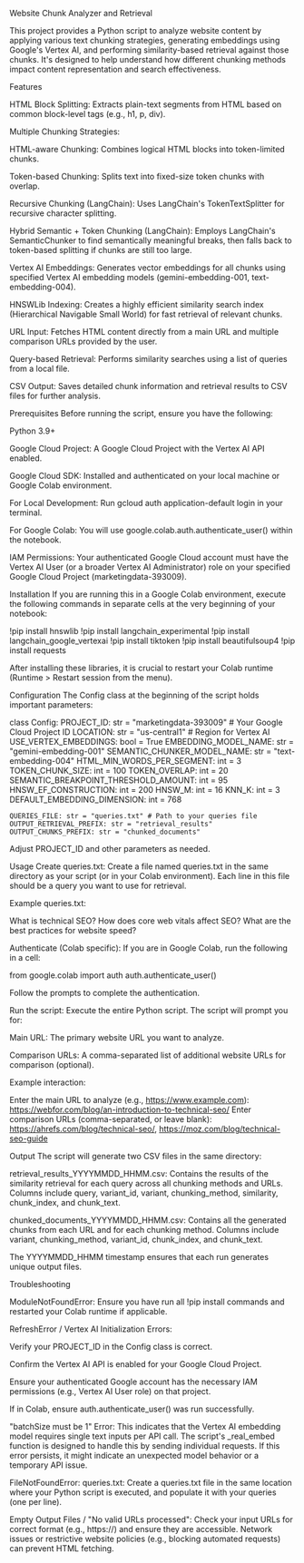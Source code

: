 Website Chunk Analyzer and Retrieval

This project provides a Python script to analyze website content by applying various text chunking strategies, generating embeddings using Google's Vertex AI, and performing similarity-based retrieval against those chunks. It's designed to help understand how different chunking methods impact content representation and search effectiveness.

Features

HTML Block Splitting: Extracts plain-text segments from HTML based on common block-level tags (e.g., h1, p, div).

Multiple Chunking Strategies:

HTML-aware Chunking: Combines logical HTML blocks into token-limited chunks.

Token-based Chunking: Splits text into fixed-size token chunks with overlap.

Recursive Chunking (LangChain): Uses LangChain's TokenTextSplitter for recursive character splitting.

Hybrid Semantic + Token Chunking (LangChain): Employs LangChain's SemanticChunker to find semantically meaningful breaks, then falls back to token-based splitting if chunks are still too large.

Vertex AI Embeddings: Generates vector embeddings for all chunks using specified Vertex AI embedding models (gemini-embedding-001, text-embedding-004).

HNSWLib Indexing: Creates a highly efficient similarity search index (Hierarchical Navigable Small World) for fast retrieval of relevant chunks.

URL Input: Fetches HTML content directly from a main URL and multiple comparison URLs provided by the user.

Query-based Retrieval: Performs similarity searches using a list of queries from a local file.

CSV Output: Saves detailed chunk information and retrieval results to CSV files for further analysis.

Prerequisites
Before running the script, ensure you have the following:

Python 3.9+

Google Cloud Project: A Google Cloud Project with the Vertex AI API enabled.

Google Cloud SDK: Installed and authenticated on your local machine or Google Colab environment.

For Local Development: Run gcloud auth application-default login in your terminal.

For Google Colab: You will use google.colab.auth.authenticate_user() within the notebook.

IAM Permissions: Your authenticated Google Cloud account must have the Vertex AI User (or a broader Vertex AI Administrator) role on your specified Google Cloud Project (marketingdata-393009).

Installation
If you are running this in a Google Colab environment, execute the following commands in separate cells at the very beginning of your notebook:

!pip install hnswlib
!pip install langchain_experimental
!pip install langchain_google_vertexai
!pip install tiktoken
!pip install beautifulsoup4
!pip install requests

After installing these libraries, it is crucial to restart your Colab runtime (Runtime > Restart session from the menu).

Configuration
The Config class at the beginning of the script holds important parameters:

class Config:
    PROJECT_ID: str = "marketingdata-393009" # Your Google Cloud Project ID
    LOCATION: str = "us-central1" # Region for Vertex AI
    USE_VERTEX_EMBEDDINGS: bool = True
    EMBEDDING_MODEL_NAME: str = "gemini-embedding-001"
    SEMANTIC_CHUNKER_MODEL_NAME: str = "text-embedding-004"
    HTML_MIN_WORDS_PER_SEGMENT: int = 3
    TOKEN_CHUNK_SIZE: int = 100
    TOKEN_OVERLAP: int = 20
    SEMANTIC_BREAKPOINT_THRESHOLD_AMOUNT: int = 95
    HNSW_EF_CONSTRUCTION: int = 200
    HNSW_M: int = 16
    KNN_K: int = 3
    DEFAULT_EMBEDDING_DIMENSION: int = 768

    QUERIES_FILE: str = "queries.txt" # Path to your queries file
    OUTPUT_RETRIEVAL_PREFIX: str = "retrieval_results"
    OUTPUT_CHUNKS_PREFIX: str = "chunked_documents"

Adjust PROJECT_ID and other parameters as needed.

Usage
Create queries.txt: Create a file named queries.txt in the same directory as your script (or in your Colab environment). Each line in this file should be a query you want to use for retrieval.

Example queries.txt:

What is technical SEO?
How does core web vitals affect SEO?
What are the best practices for website speed?

Authenticate (Colab specific): If you are in Google Colab, run the following in a cell:

from google.colab import auth
auth.authenticate_user()

Follow the prompts to complete the authentication.

Run the script: Execute the entire Python script. The script will prompt you for:

Main URL: The primary website URL you want to analyze.

Comparison URLs: A comma-separated list of additional website URLs for comparison (optional).

Example interaction:

Enter the main URL to analyze (e.g., https://www.example.com): https://webfor.com/blog/an-introduction-to-technical-seo/
Enter comparison URLs (comma-separated, or leave blank): https://ahrefs.com/blog/technical-seo/, https://moz.com/blog/technical-seo-guide

Output
The script will generate two CSV files in the same directory:

retrieval_results_YYYYMMDD_HHMM.csv: Contains the results of the similarity retrieval for each query across all chunking methods and URLs. Columns include query, variant_id, variant, chunking_method, similarity, chunk_index, and chunk_text.

chunked_documents_YYYYMMDD_HHMM.csv: Contains all the generated chunks from each URL and for each chunking method. Columns include variant, chunking_method, variant_id, chunk_index, and chunk_text.

The YYYYMMDD_HHMM timestamp ensures that each run generates unique output files.

Troubleshooting

ModuleNotFoundError: Ensure you have run all !pip install commands and restarted your Colab runtime if applicable.

RefreshError / Vertex AI Initialization Errors:

Verify your PROJECT_ID in the Config class is correct.

Confirm the Vertex AI API is enabled for your Google Cloud Project.

Ensure your authenticated Google account has the necessary IAM permissions (e.g., Vertex AI User role) on that project.

If in Colab, ensure auth.authenticate_user() was run successfully.

"batchSize must be 1" Error: This indicates that the Vertex AI embedding model requires single text inputs per API call. The script's _real_embed function is designed to handle this by sending individual requests. If this error persists, it might indicate an unexpected model behavior or a temporary API issue.

FileNotFoundError: queries.txt: Create a queries.txt file in the same location where your Python script is executed, and populate it with your queries (one per line).

Empty Output Files / "No valid URLs processed": Check your input URLs for correct format (e.g., https://) and ensure they are accessible. Network issues or restrictive website policies (e.g., blocking automated requests) can prevent HTML fetching.
